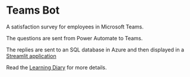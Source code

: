 # Teams Bot

A satisfaction survey for employees in Microsoft Teams.

The questions are sent from Power Automate to Teams. 

The replies are sent to an SQL database in Azure and then displayed in a [Streamlit application](https://github.com/mabackma/teamsBotDataResults)

Read the [Learning Diary]() for more details.
